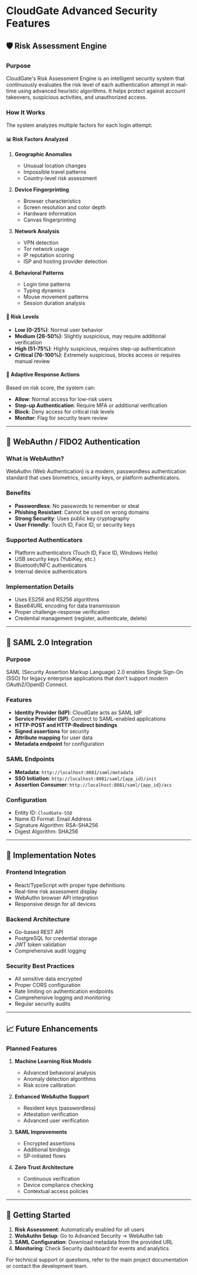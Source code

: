 # CloudGate Advanced Security Features

## 🛡️ Risk Assessment Engine

### Purpose
CloudGate's Risk Assessment Engine is an intelligent security system that continuously evaluates the risk level of each authentication attempt in real-time using advanced heuristic algorithms. It helps protect against account takeovers, suspicious activities, and unauthorized access.

### How It Works
The system analyzes multiple factors for each login attempt:

#### 📊 Risk Factors Analyzed
1. **Geographic Anomalies**
   - Unusual location changes
   - Impossible travel patterns
   - Country-level risk assessment

2. **Device Fingerprinting**
   - Browser characteristics
   - Screen resolution and color depth
   - Hardware information
   - Canvas fingerprinting

3. **Network Analysis**
   - VPN detection
   - Tor network usage
   - IP reputation scoring
   - ISP and hosting provider detection

4. **Behavioral Patterns**
   - Login time patterns
   - Typing dynamics
   - Mouse movement patterns
   - Session duration analysis

#### 🎯 Risk Levels
- **Low (0-25%)**: Normal user behavior
- **Medium (26-50%)**: Slightly suspicious, may require additional verification
- **High (51-75%)**: Highly suspicious, requires step-up authentication
- **Critical (76-100%)**: Extremely suspicious, blocks access or requires manual review

#### 🚦 Adaptive Response Actions
Based on risk score, the system can:
- **Allow**: Normal access for low-risk users
- **Step-up Authentication**: Require MFA or additional verification
- **Block**: Deny access for critical risk levels
- **Monitor**: Flag for security team review

---

## 🔐 WebAuthn / FIDO2 Authentication

### What is WebAuthn?
WebAuthn (Web Authentication) is a modern, passwordless authentication standard that uses biometrics, security keys, or platform authenticators.

### Benefits
- **Passwordless**: No passwords to remember or steal
- **Phishing Resistant**: Cannot be used on wrong domains
- **Strong Security**: Uses public key cryptography
- **User Friendly**: Touch ID, Face ID, or security keys

### Supported Authenticators
- Platform authenticators (Touch ID, Face ID, Windows Hello)
- USB security keys (YubiKey, etc.)
- Bluetooth/NFC authenticators
- Internal device authenticators

### Implementation Details
- Uses ES256 and RS256 algorithms
- Base64URL encoding for data transmission
- Proper challenge-response verification
- Credential management (register, authenticate, delete)

---

## 🔑 SAML 2.0 Integration

### Purpose
SAML (Security Assertion Markup Language) 2.0 enables Single Sign-On (SSO) for legacy enterprise applications that don't support modern OAuth2/OpenID Connect.

### Features
- **Identity Provider (IdP)**: CloudGate acts as SAML IdP
- **Service Provider (SP)**: Connect to SAML-enabled applications
- **HTTP-POST and HTTP-Redirect bindings**
- **Signed assertions** for security
- **Attribute mapping** for user data
- **Metadata endpoint** for configuration

### SAML Endpoints
- **Metadata**: `http://localhost:8081/saml/metadata`
- **SSO Initiation**: `http://localhost:8081/saml/{app_id}/init`
- **Assertion Consumer**: `http://localhost:8081/saml/{app_id}/acs`

### Configuration
- Entity ID: `CloudGate-SSO`
- Name ID Format: Email Address
- Signature Algorithm: RSA-SHA256
- Digest Algorithm: SHA256

---

## 🔧 Implementation Notes

### Frontend Integration
- React/TypeScript with proper type definitions
- Real-time risk assessment display
- WebAuthn browser API integration
- Responsive design for all devices

### Backend Architecture
- Go-based REST API
- PostgreSQL for credential storage
- JWT token validation
- Comprehensive audit logging

### Security Best Practices
- All sensitive data encrypted
- Proper CORS configuration
- Rate limiting on authentication endpoints
- Comprehensive logging and monitoring
- Regular security audits

---

## 📈 Future Enhancements

### Planned Features
1. **Machine Learning Risk Models**
   - Advanced behavioral analysis
   - Anomaly detection algorithms
   - Risk score calibration

2. **Enhanced WebAuthn Support**
   - Resident keys (passwordless)
   - Attestation verification
   - Advanced user verification

3. **SAML Improvements**
   - Encrypted assertions
   - Additional bindings
   - SP-initiated flows

4. **Zero Trust Architecture**
   - Continuous verification
   - Device compliance checking
   - Contextual access policies

---

## 🚀 Getting Started

1. **Risk Assessment**: Automatically enabled for all users
2. **WebAuthn Setup**: Go to Advanced Security → WebAuthn tab
3. **SAML Configuration**: Download metadata from the provided URL
4. **Monitoring**: Check Security dashboard for events and analytics

For technical support or questions, refer to the main project documentation or contact the development team. 